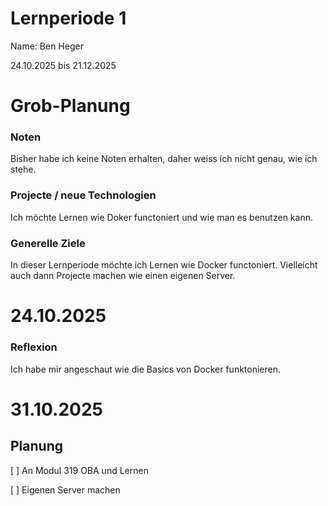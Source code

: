 # Lernperiode 1

Name: Ben Heger

24.10.2025 bis 21.12.2025
# Grob-Planung

### Noten

Bisher habe ich keine Noten erhalten, daher weiss ich nicht genau, wie ich stehe.

### Projecte / neue Technologien

Ich möchte Lernen wie Doker functoniert und wie man es benutzen kann.

### Generelle Ziele
In dieser Lernperiode möchte ich Lernen wie Docker functoniert. Vielleicht auch dann Projecte machen wie einen eigenen Server.

# 24.10.2025
### Reflexion
Ich habe mir angeschaut wie die Basics von Docker funktonieren.

# 31.10.2025
## Planung
[ ] An Modul 319 OBA und Lernen

[ ] Eigenen Server machen

